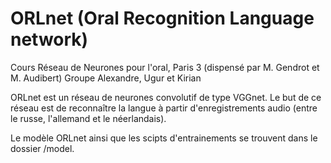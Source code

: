 # ORLnet (Oral Recognition Language network)
Cours Réseau de Neurones pour l'oral, Paris 3 (dispensé par M. Gendrot et M. Audibert)
Groupe Alexandre, Ugur et Kirian

ORLnet est un réseau de neurones convolutif de type VGGnet.
Le but de ce réseau est de reconnaître la langue à partir d'enregistrements audio (entre le russe, l'allemand et le néerlandais).

Le modèle ORLnet ainsi que les scipts d'entrainements se trouvent dans le dossier /model. 
